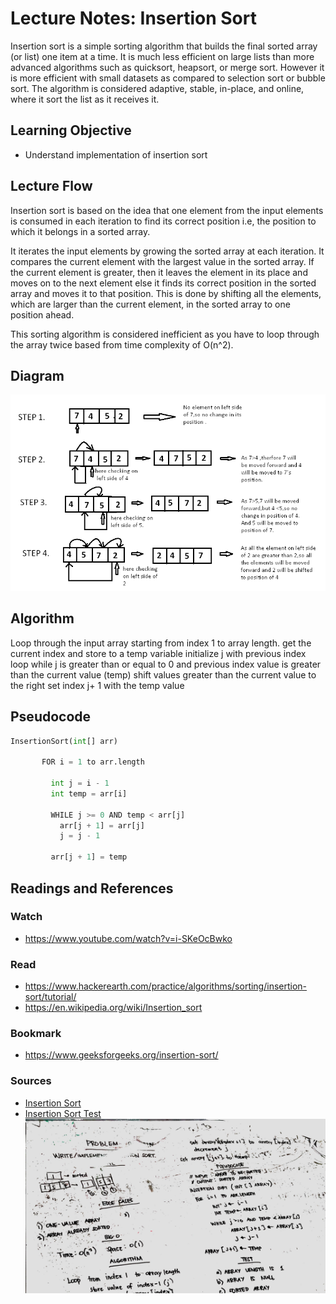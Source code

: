 # Lecture Notes: Insertion Sort
Insertion sort is a simple sorting algorithm that builds the final sorted array (or list) one item at a time. It is much less efficient on large lists than more advanced algorithms such as quicksort, heapsort, or merge sort. However it is more efficient with small datasets as compared to selection sort or bubble sort. The algorithm is considered adaptive, stable, in-place, and online, where it sort the list as it receives it.

## Learning Objective
* Understand implementation of insertion sort

## Lecture Flow
Insertion sort is based on the idea that one element from the input elements is consumed in each iteration to find its correct position i.e, the position to which it belongs in a sorted array.

It iterates the input elements by growing the sorted array at each iteration. It compares the current element with the largest value in the sorted array. If the current element is greater, then it leaves the element in its place and moves on to the next element else it finds its correct position in the sorted array and moves it to that position. This is done by shifting all the elements, which are larger than the current element, in the sorted array to one position ahead.

This sorting algorithm is considered inefficient as you have to loop through the array twice based from time complexity of O(n^2).

## Diagram
![alt insertion_sort](../../challenges-401/assets/insertionsort.png)

## Algorithm
Loop through the input array starting from index 1 to array length.
    get the current index and store to a temp variable
    initialize j with previous index
    loop while j is greater than or equal to 0 and previous index value is greater than the current value (temp)
        shift values greater than the current value to the right 
    set index j+ 1 with the temp value
    
## Pseudocode

```python
InsertionSort(int[] arr)
     
       FOR i = 1 to arr.length
       
         int j = i - 1
         int temp = arr[i]
         
         WHILE j >= 0 AND temp < arr[j]
           arr[j + 1] = arr[j]
           j = j - 1
           
         arr[j + 1] = temp
```

## Readings and References 
### Watch 
* https://www.youtube.com/watch?v=i-SKeOcBwko

### Read
* https://www.hackerearth.com/practice/algorithms/sorting/insertion-sort/tutorial/
* https://en.wikipedia.org/wiki/Insertion_sort

### Bookmark
* https://www.geeksforgeeks.org/insertion-sort/

### Sources
* [Insertion Sort]((./src/main/java/sortingAlgo/InsertionSort.java))
* [Insertion Sort Test]((./src/test/java/sortingAlgo/InsertionSortTest.java))
![alt insertion_sort](../../challenges-401/assets/insertion_key.jpg)
